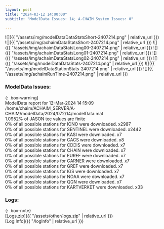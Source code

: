 ```yaml
---
layout: post
title: "2024-03-12 14:00:00"
subtitle: "ModelData Issues: 14; A-CHAIM System Issues: 0"

---
```


![]({{ "/assets/img/modelDataDataStatsShort-2407214.png" | relative_url }})
![]({{ "/assets/img/achaimDataStatsShort-2407214.png" | relative_url }})
![]({{ "/assets/img/achaimDataStatsLong00-2407214.png" | relative_url }})
![]({{ "/assets/img/achaimDataStatsLong01-2407214.png" | relative_url }})
![]({{ "/assets/img/achaimDataStatsLong02-2407214.png" | relative_url }})
![]({{ "/assets/img/modelDataDataStats-2407214.png" | relative_url }})
![]({{ "/assets/img/modelDataStationStats-2407214.png" | relative_url }})
![]({{ "/assets/img/achaimRunTime-2407214.png" | relative_url }})


### ModelData Issues:  
  
{: .box-warning}  
 ModelData report for 12-Mar-2024 14:15:09   
 /home/chaim/ACHAIM_SERVER/A-CHAIM/modelData/2024/072/14/modelData.mat   
 1.0952% of JASON tec values are finite   
 0% of all possible stations for IONO were downloaded. x2987   
 0% of all possible stations for SENTINEL were downloaded. x2442   
 0% of all possible stations for KASI were downloaded. x7   
 0% of all possible stations for CACS were downloaded. x8   
 0% of all possible stations for CDDIS were downloaded. x7   
 0% of all possible stations for CHAIN were downloaded. x7   
 0% of all possible stations for EUREF were downloaded. x7   
 0% of all possible stations for GARNER were downloaded. x7   
 0% of all possible stations for GREF were downloaded. x7   
 0% of all possible stations for IGS were downloaded. x7   
 0% of all possible stations for NOAA were downloaded. x7   
 0% of all possible stations for QGN were downloaded. x7   
 0% of all possible stations for KARTVERKET were downloaded. x33   
  


### Logs:  
  
{: .box-note}  
[Logs.zip]({{ "/assets/other/logs.zip" | relative_url }})  
[Log Info]({{ "/logInfo" | relative_url }})  

